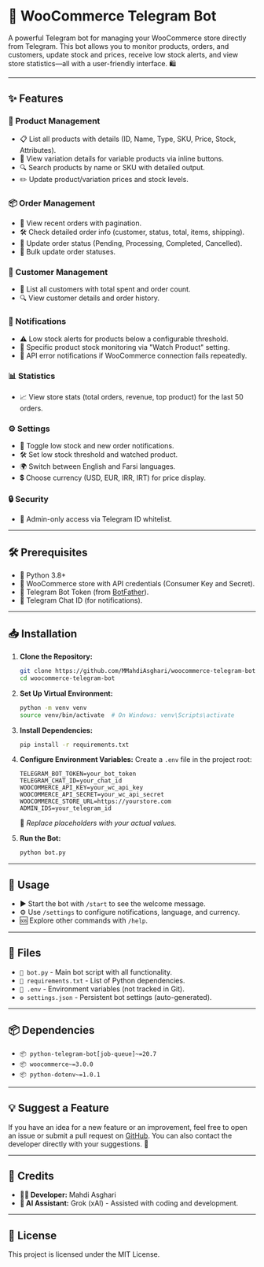 # 🚀 WooCommerce Telegram Bot

A powerful Telegram bot for managing your WooCommerce store directly from Telegram. This bot allows you to monitor products, orders, and customers, update stock and prices, receive low stock alerts, and view store statistics—all with a user-friendly interface. 🛍️

---

## ✨ Features

### 🛒 Product Management
- 📋 List all products with details (ID, Name, Type, SKU, Price, Stock, Attributes).
- 🔎 View variation details for variable products via inline buttons.
- 🔍 Search products by name or SKU with detailed output.
- ✏️ Update product/variation prices and stock levels.

### 📦 Order Management
- 📑 View recent orders with pagination.
- 🛠️ Check detailed order info (customer, status, total, items, shipping).
- 🔄 Update order status (Pending, Processing, Completed, Cancelled).
- 📌 Bulk update order statuses.

### 👥 Customer Management
- 📃 List all customers with total spent and order count.
- 🔍 View customer details and order history.

### 🔔 Notifications
- ⚠️ Low stock alerts for products below a configurable threshold.
- 👀 Specific product stock monitoring via "Watch Product" setting.
- 🚨 API error notifications if WooCommerce connection fails repeatedly.

### 📊 Statistics
- 📈 View store stats (total orders, revenue, top product) for the last 50 orders.

### ⚙️ Settings
- 🔔 Toggle low stock and new order notifications.
- 🛠️ Set low stock threshold and watched product.
- 🌍 Switch between English and Farsi languages.
- 💲 Choose currency (USD, EUR, IRR, IRT) for price display.

### 🔒 Security
- 🔑 Admin-only access via Telegram ID whitelist.

---

## 🛠️ Prerequisites

- 🐍 Python 3.8+
- 🛒 WooCommerce store with API credentials (Consumer Key and Secret).
- 🤖 Telegram Bot Token (from [BotFather](https://t.me/BotFather)).
- 💬 Telegram Chat ID (for notifications).

---

## 📥 Installation

1. **Clone the Repository:**
   ```bash
   git clone https://github.com/MMahdiAsghari/woocommerce-telegram-bot.git
   cd woocommerce-telegram-bot
   ```

2. **Set Up Virtual Environment:**
   ```bash
   python -m venv venv
   source venv/bin/activate  # On Windows: venv\Scripts\activate
   ```

3. **Install Dependencies:**
   ```bash
   pip install -r requirements.txt
   ```

4. **Configure Environment Variables:**
   Create a `.env` file in the project root:
   ```env
   TELEGRAM_BOT_TOKEN=your_bot_token
   TELEGRAM_CHAT_ID=your_chat_id
   WOOCOMMERCE_API_KEY=your_wc_api_key
   WOOCOMMERCE_API_SECRET=your_wc_api_secret
   WOOCOMMERCE_STORE_URL=https://yourstore.com
   ADMIN_IDS=your_telegram_id
   ```
   📝 *Replace placeholders with your actual values.*

5. **Run the Bot:**
   ```bash
   python bot.py
   ```

---

## 🎯 Usage

- ▶️ Start the bot with `/start` to see the welcome message.
- ⚙️ Use `/settings` to configure notifications, language, and currency.
- 🆘 Explore other commands with `/help`.

---

## 📁 Files

- `📜 bot.py` - Main bot script with all functionality.
- `📃 requirements.txt` - List of Python dependencies.
- `🔑 .env` - Environment variables (not tracked in Git).
- `⚙️ settings.json` - Persistent bot settings (auto-generated).

---

## 📦 Dependencies

- `📦 python-telegram-bot[job-queue]~=20.7`
- `📦 woocommerce~=3.0.0`
- `📦 python-dotenv~=1.0.1`

---

## 💡 Suggest a Feature

If you have an idea for a new feature or an improvement, feel free to open an issue or submit a pull request on [GitHub](https://github.com/MMahdiAsghari/woocommerce-telegram-bot/issues). You can also contact the developer directly with your suggestions. 🚀

---

## 🙌 Credits

- **👨‍💻 Developer:** Mahdi Asghari
- **🤖 AI Assistant:** Grok (xAI) - Assisted with coding and development.

---

## 📜 License

This project is licensed under the MIT License.
